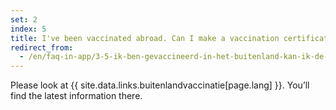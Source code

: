 ```yaml
---
set: 2
index: 5
title: I've been vaccinated abroad. Can I make a vaccination certificate with CoronaCheck?   
redirect_from: 
  - /en/faq-in-app/3-5-ik-ben-gevaccineerd-in-het-buitenland-kan-ik-de-vaccinatie-uploaden-in-de-nederlandse-coronacheck-app
---
```

Please look at {{ site.data.links.buitenlandvaccinatie[page.lang] }}. You’ll find the latest information there.
